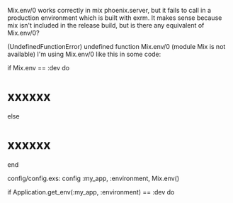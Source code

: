 Mix.env/0 works correctly in mix phoenix.server, but it fails to call in a production environment which is built with exrm. It makes sense because mix isn't included in the release build, but is there any equivalent of Mix.env/0?

(UndefinedFunctionError) undefined function Mix.env/0 (module Mix is not available)
I'm using Mix.env/0 like this in some code:

if Mix.env == :dev do
  # xxxxxx
else
  # xxxxxx
end


config/config.exs:
config :my_app, :environment, Mix.env()

if Application.get_env(:my_app, :environment) == :dev do